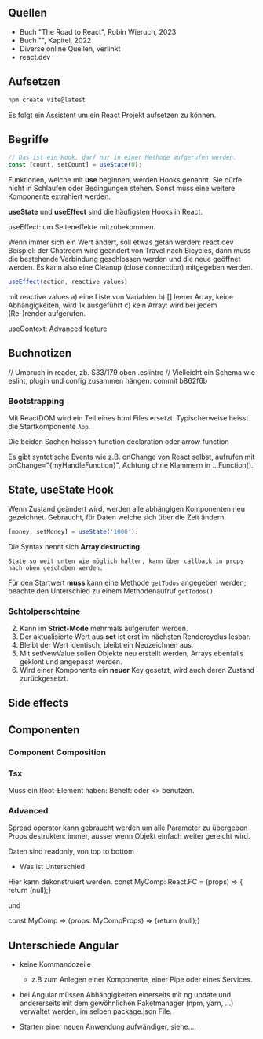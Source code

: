 <!--
.. title: React
.. date: 2024-06-22
.. tags: React
.. type: text
.. has_math: false
-->

## Quellen

- Buch "The Road to React", Robin Wieruch, 2023
- Buch "", Kapitel, 2022
- Diverse online Quellen, verlinkt
- react.dev 


## Aufsetzen

```bash
npm create vite@latest
```

Es folgt ein Assistent um ein React Projekt aufsetzen zu können.

## Begriffe

```typescript
// Das ist ein Hook, darf nur in einer Methode aufgerufen werden.
const [count, setCount] = useState(0);
```

Funktionen, welche mit **use** beginnen, werden Hooks genannt. Sie
dürfe nicht in Schlaufen oder Bedingungen stehen. Sonst muss eine
weitere Komponente extrahiert werden.

**useState** und **useEffect** sind die häufigsten Hooks in React.

useEffect: um Seiteneffekte mitzubekommen.

Wenn immer sich ein Wert ändert, soll etwas getan werden:
react.dev Beispiel: der Chatroom wird geändert von Travel nach Bicycles, dann
muss die bestehende Verbindung geschlossen werden und die neue geöffnet werden.
Es kann also eine Cleanup (close connection) mitgegeben werden.

```typescript
useEffect(action, reactive values)
```
 mit reactive values a) eine Liste von Variablen 
b) [] leerer Array, keine Abhängigkeiten, wird 1x ausgeführt
c) kein Array: wird bei jedem (Re-)render aufgerufen.

useContext: Advanced feature

## Buchnotizen

// Umbruch in reader, zb. S33/179 oben .eslintrc
// Vielleicht ein Schema wie eslint, plugin und config zusammen hängen. commit b862f6b

### Bootstrapping

Mit ReactDOM wird ein Teil eines html Files ersetzt.
Typischerweise heisst die Startkomponente ``App``.

Die beiden Sachen heissen
function declaration oder arrow function

Es gibt syntetische Events wie z.B. onChange von React selbst, aufrufen mit
onChange="{myHandleFunction}", Achtung ohne Klammern in ...Function().

## State, useState Hook

Wenn Zustand geändert wird, werden alle abhängigen Komponenten neu 
gezeichnet. Gebraucht, für Daten welche sich über die Zeit ändern.

```typescript
[money, setMoney] = useState('1000');
```

Die Syntax nennt sich **Array destructing**.

	State so weit unten wie möglich halten, kann über callback in props 
	nach oben geschoben werden.
	
Für den Startwert **muss** kann eine Methode ``getTodos`` angegeben werden; beachte
den Unterschied zu einem Methodenaufruf ``getTodos()``.

### Schtolperschteine
2. Kann im **Strict-Mode** mehrmals aufgerufen werden.
3. Der aktualisierte Wert aus **set** ist erst im nächsten Rendercyclus
lesbar.
4. Bleibt der Wert identisch, bleibt ein Neuzeichnen aus.
5. Mit setNewValue sollen Objekte neu erstellt werden, Arrays ebenfalls
geklont und angepasst werden.
6. Wird einer Komponente ein **neuer** Key gesetzt, wird auch deren
Zustand zurückgesetzt. 


## Side effects

## Componenten

### Component Composition


### Tsx

Muss ein Root-Element haben: Behelf: <Fragment> oder <> benutzen.

### Advanced

Spread operator kann gebraucht werden um alle Parameter zu übergeben
Props destrukten: immer, ausser wenn Objekt einfach weiter gereicht wird.

Daten sind readonly, von top to bottom

- Was ist Unterschied 

Hier kann dekonstruiert werden.
const MyComp: React.FC<MyCompProps> = (props) => { return (null);}

und 

const MyComp => (props: MyCompProps) => {return (null);}

## Unterschiede Angular

* keine Kommandozeile
  * z.B zum Anlegen einer Komponente, einer Pipe oder eines Services.
  
* bei Angular müssen Abhängigkeiten einerseits mit ng update und andererseits
  mit dem gewöhnlichen Paketmanager (npm, yarn, ...) verwaltet werden, im
  selben package.json File.
  
* Starten einer neuen Anwendung aufwändiger, siehe....
